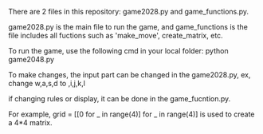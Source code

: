 There are 2 files in this repository: game2028.py and game_functions.py.

game2028.py is the main file to run the game, and game_functions is the file includes all fuctions such as 'make_move', create_matrix, etc.

To run the game, use the following cmd in your local folder:
python game2048.py

To make changes, the input part can be changed in the  game2028.py, ex, change w,a,s,d to ,i,j,k,l

if changing rules or display, it can be done in the game_fucntion.py.

For example, grid = [[0 for _ in range(4)] for _ in range(4)] is used to create a 4*4 matrix.
